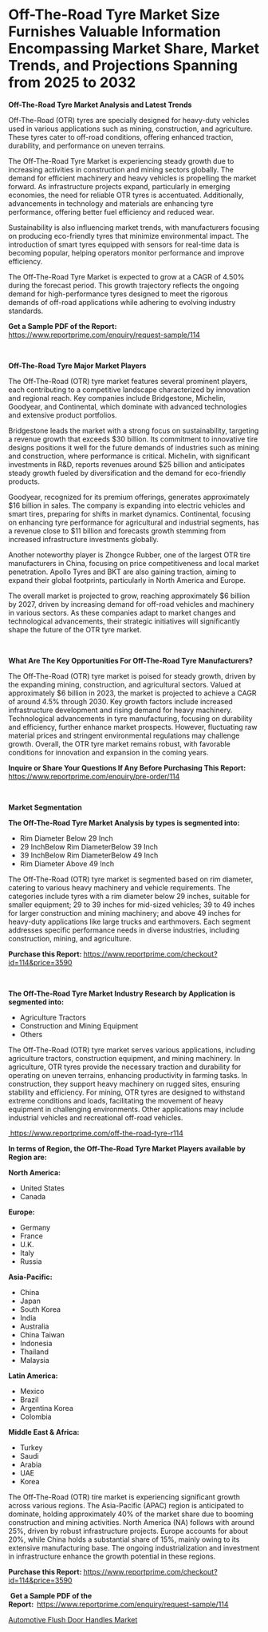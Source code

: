 <p><h1>Off-The-Road Tyre Market Size Furnishes Valuable Information Encompassing Market Share, Market Trends, and Projections Spanning from 2025 to 2032</h1></p><p><strong>Off-The-Road Tyre Market Analysis and Latest Trends</strong></p>
<p><p>Off-The-Road (OTR) tyres are specially designed for heavy-duty vehicles used in various applications such as mining, construction, and agriculture. These tyres cater to off-road conditions, offering enhanced traction, durability, and performance on uneven terrains.</p><p>The Off-The-Road Tyre Market is experiencing steady growth due to increasing activities in construction and mining sectors globally. The demand for efficient machinery and heavy vehicles is propelling the market forward. As infrastructure projects expand, particularly in emerging economies, the need for reliable OTR tyres is accentuated. Additionally, advancements in technology and materials are enhancing tyre performance, offering better fuel efficiency and reduced wear.</p><p>Sustainability is also influencing market trends, with manufacturers focusing on producing eco-friendly tyres that minimize environmental impact. The introduction of smart tyres equipped with sensors for real-time data is becoming popular, helping operators monitor performance and improve efficiency.</p><p>The Off-The-Road Tyre Market is expected to grow at a CAGR of 4.50% during the forecast period. This growth trajectory reflects the ongoing demand for high-performance tyres designed to meet the rigorous demands of off-road applications while adhering to evolving industry standards.</p></p>
<p><strong>Get a Sample PDF of the Report:&nbsp;</strong> <a href="https://www.reportprime.com/enquiry/request-sample/114?utm_campaign=2795&utm_medium=2&utm_source=Github&utm_content=ia&utm_term=17032025&utm_id=off-the-road-tyre">https://www.reportprime.com/enquiry/request-sample/114</a></p>
<p>&nbsp;</p>
<p><strong>Off-The-Road Tyre Major Market Players</strong></p>
<p><p>The Off-The-Road (OTR) tyre market features several prominent players, each contributing to a competitive landscape characterized by innovation and regional reach. Key companies include Bridgestone, Michelin, Goodyear, and Continental, which dominate with advanced technologies and extensive product portfolios.</p><p>Bridgestone leads the market with a strong focus on sustainability, targeting a revenue growth that exceeds $30 billion. Its commitment to innovative tire designs positions it well for the future demands of industries such as mining and construction, where performance is critical. Michelin, with significant investments in R&D, reports revenues around $25 billion and anticipates steady growth fueled by diversification and the demand for eco-friendly products.</p><p>Goodyear, recognized for its premium offerings, generates approximately $16 billion in sales. The company is expanding into electric vehicles and smart tires, preparing for shifts in market dynamics. Continental, focusing on enhancing tyre performance for agricultural and industrial segments, has a revenue close to $11 billion and forecasts growth stemming from increased infrastructure investments globally.</p><p>Another noteworthy player is Zhongce Rubber, one of the largest OTR tire manufacturers in China, focusing on price competitiveness and local market penetration. Apollo Tyres and BKT are also gaining traction, aiming to expand their global footprints, particularly in North America and Europe.</p><p>The overall market is projected to grow, reaching approximately $6 billion by 2027, driven by increasing demand for off-road vehicles and machinery in various sectors. As these companies adapt to market changes and technological advancements, their strategic initiatives will significantly shape the future of the OTR tyre market.</p></p>
<p>&nbsp;</p>
<p><strong>What Are The Key Opportunities For Off-The-Road Tyre Manufacturers?</strong></p>
<p><p>The Off-The-Road (OTR) tyre market is poised for steady growth, driven by the expanding mining, construction, and agricultural sectors. Valued at approximately $6 billion in 2023, the market is projected to achieve a CAGR of around 4.5% through 2030. Key growth factors include increased infrastructure development and rising demand for heavy machinery. Technological advancements in tyre manufacturing, focusing on durability and efficiency, further enhance market prospects. However, fluctuating raw material prices and stringent environmental regulations may challenge growth. Overall, the OTR tyre market remains robust, with favorable conditions for innovation and expansion in the coming years.</p></p>
<p><strong>Inquire or Share Your Questions If Any Before Purchasing This Report:</strong> <a href="https://www.reportprime.com/enquiry/pre-order/114?utm_campaign=2795&utm_medium=2&utm_source=Github&utm_content=ia&utm_term=17032025&utm_id=off-the-road-tyre">https://www.reportprime.com/enquiry/pre-order/114</a></p>
<p>&nbsp;</p>
<p><strong>Market Segmentation</strong></p>
<p><strong>The Off-The-Road Tyre Market Analysis by types is segmented into:</strong></p>
<p><ul><li>Rim Diameter Below 29 Inch</li><li>29 InchBelow Rim DiameterBelow 39 Inch</li><li>39 InchBelow Rim DiameterBelow 49 Inch</li><li>Rim Diameter Above 49 Inch</li></ul></p>
<p><p>The Off-The-Road (OTR) tyre market is segmented based on rim diameter, catering to various heavy machinery and vehicle requirements. The categories include tyres with a rim diameter below 29 inches, suitable for smaller equipment; 29 to 39 inches for mid-sized vehicles; 39 to 49 inches for larger construction and mining machinery; and above 49 inches for heavy-duty applications like large trucks and earthmovers. Each segment addresses specific performance needs in diverse industries, including construction, mining, and agriculture.</p></p>
<p><strong>Purchase this Report:&nbsp;</strong><a href="https://www.reportprime.com/checkout?id=114&price=3590&utm_campaign=2795&utm_medium=2&utm_source=Github&utm_content=ia&utm_term=17032025&utm_id=off-the-road-tyre">https://www.reportprime.com/checkout?id=114&price=3590</a></p>
<p>&nbsp;</p>
<p><strong>The Off-The-Road Tyre Market Industry Research by Application is segmented into:</strong></p>
<p><ul><li>Agriculture Tractors</li><li>Construction and Mining Equipment</li><li>Others</li></ul></p>
<p><p>The Off-The-Road (OTR) tyre market serves various applications, including agriculture tractors, construction equipment, and mining machinery. In agriculture, OTR tyres provide the necessary traction and durability for operating on uneven terrains, enhancing productivity in farming tasks. In construction, they support heavy machinery on rugged sites, ensuring stability and efficiency. For mining, OTR tyres are designed to withstand extreme conditions and loads, facilitating the movement of heavy equipment in challenging environments. Other applications may include industrial vehicles and recreational off-road vehicles.</p></p>
<p><a href="https://www.reportprime.com/off-the-road-tyre-r114?utm_campaign=2795&utm_medium=2&utm_source=Github&utm_content=ia&utm_term=17032025&utm_id=off-the-road-tyre">&nbsp;https://www.reportprime.com/off-the-road-tyre-r114</a></p>
<p><strong>In terms of Region, the Off-The-Road Tyre Market Players available by Region are:</strong></p>
<p>
    <p> <strong> North America: </strong>
        <ul>
            <li>United States</li>
            <li>Canada</li>
        </ul>
        </p> 
    <p> <strong> Europe: </strong>
        <ul>
            <li>Germany</li>
            <li>France</li>
            <li>U.K.</li>
            <li>Italy</li>
            <li>Russia</li>
        </ul>
        </p> 
    <p> <strong> Asia-Pacific: </strong>
        <ul>
            <li>China</li>
            <li>Japan</li>
            <li>South Korea</li>
            <li>India</li>
            <li>Australia</li>
            <li>China Taiwan</li>
            <li>Indonesia</li>
            <li>Thailand</li>
            <li>Malaysia</li>
        </ul>
        </p> 
    <p> <strong> Latin America: </strong>
        <ul>
            <li>Mexico</li>
            <li>Brazil</li>
            <li>Argentina Korea</li>
            <li>Colombia</li>
        </ul>
        </p> 
    <p> <strong> Middle East & Africa: </strong>
        <ul>
            <li>Turkey</li>
            <li>Saudi</li>
            <li>Arabia</li>
            <li>UAE</li>
            <li>Korea</li>
        </ul>
    </p>
    </p>
<p><p>The Off-The-Road (OTR) tire market is experiencing significant growth across various regions. The Asia-Pacific (APAC) region is anticipated to dominate, holding approximately 40% of the market share due to booming construction and mining activities. North America (NA) follows with around 25%, driven by robust infrastructure projects. Europe accounts for about 20%, while China holds a substantial share of 15%, mainly owing to its extensive manufacturing base. The ongoing industrialization and investment in infrastructure enhance the growth potential in these regions.</p></p>
<p><strong>Purchase this Report: </strong><a href="https://www.reportprime.com/checkout?id=114&price=3590&utm_campaign=2795&utm_medium=2&utm_source=Github&utm_content=ia&utm_term=17032025&utm_id=off-the-road-tyre">https://www.reportprime.com/checkout?id=114&price=3590</a></p>
<p>&nbsp;<strong>Get a Sample PDF of the Report:&nbsp;&nbsp;</strong><a href="https://www.reportprime.com/enquiry/request-sample/114?utm_campaign=2795&utm_medium=2&utm_source=Github&utm_content=ia&utm_term=17032025&utm_id=off-the-road-tyre">https://www.reportprime.com/enquiry/request-sample/114</a></p>
<p><strong></strong></p>
<p><p><a href="https://github.com/ziogaskangui96/Market-Research-Report-List-1/blob/main/automotive-flush-door-handles-market.md?utm_campaign=2795&utm_medium=2&utm_source=Github&utm_content=ia&utm_term=17032025&utm_id=off-the-road-tyre">Automotive Flush Door Handles Market</a></p></p>